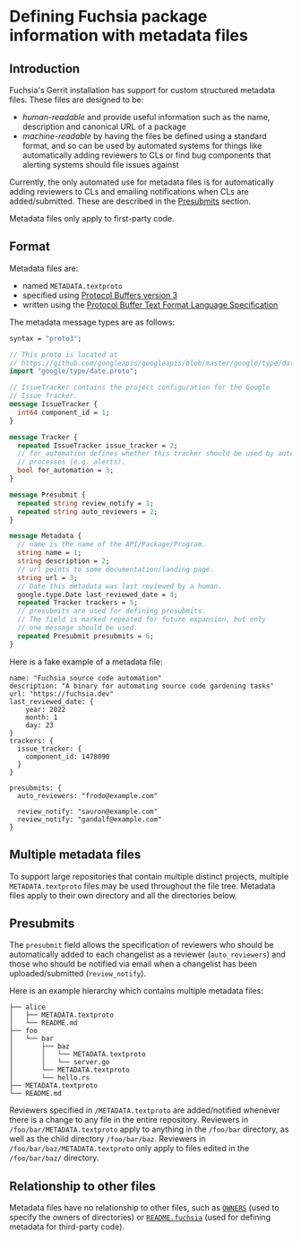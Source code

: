 # Defining Fuchsia package information with metadata files

## Introduction

Fuchsia's Gerrit installation has support for custom structured metadata files.
These files are designed to be:

* _human-readable_ and provide useful information such as the name, description
  and canonical URL of a package
* _machine-readable_ by having the files be defined using a standard format, and
  so can be used by automated systems for things like automatically adding
  reviewers to CLs or find bug components that alerting systems should file
  issues against

Currently, the only automated use for metadata files is for automatically adding
reviewers to CLs and emailing notifications when CLs are added/submitted. These
are described in the [Presubmits](#presubmits) section.

Metadata files only apply to first-party code.

## Format

Metadata files are:

* named `METADATA.textproto`
* specified using [Protocol Buffers version
  3](https://protobuf.dev/programming-guides/proto3/)
* written using the [Protocol Buffer Text Format Language
  Specification](https://protobuf.dev/reference/protobuf/textformat-spec/)

The metadata message types are as follows:

```proto
syntax = "proto3";

// This proto is located at
// https://github.com/googleapis/googleapis/blob/master/google/type/date.proto
import "google/type/date.proto";

// IssueTracker contains the project configuration for the Google
// Issue Tracker.
message IssueTracker {
  int64 component_id = 1;
}

message Tracker {
  repeated IssueTracker issue_tracker = 2;
  // for_automation defines whether this tracker should be used by automated
  // processes (e.g. alerts).
  bool for_automation = 3;
}

message Presubmit {
  repeated string review_notify = 1;
  repeated string auto_reviewers = 2;
}

message Metadata {
  // name is the name of the API/Package/Program.
  string name = 1;
  string description = 2;
  // url points to some documentation/landing page.
  string url = 3;
  // Date this metadata was last reviewed by a human.
  google.type.Date last_reviewed_date = 4;
  repeated Tracker trackers = 5;
  // presubmits are used for defining presubmits.
  // The field is marked repeated for future expansion, but only
  // one message should be used.
  repeated Presubmit presubmits = 6;
}
```

Here is a fake example of a metadata file:

```
name: "Fuchsia source code automation"
description: "A binary for automating source code gardening tasks"
url: "https://fuchsia.dev"
last_reviewed_date: {
    year: 2022
    month: 1
    day: 23
}
trackers: {
  issue_tracker: {
    component_id: 1478090
  }
}

presubmits: {
  auto_reviewers: "frodo@example.com"

  review_notify: "sauron@example.com"
  review_notify: "gandalf@example.com"
}
```

## Multiple metadata files

To support large repositories that contain multiple distinct projects, multiple
`METADATA.textproto` files may be used throughout the file tree. Metadata files
apply to their own directory and all the directories below.

## Presubmits

The `presubmit` field allows the specification of reviewers who should be
automatically added to each changelist as a reviewer (`auto_reviewers`) and
those who should be notified via email when a changelist has been
uploaded/submitted (`review_notify`).

Here is an example hierarchy which contains multiple metadata files:

```
├── alice
│   ├── METADATA.textproto
│   └── README.md
├── foo
│   └── bar
│       ├── baz
│       │   └── METADATA.textproto
│       │   └── server.go
│       └── METADATA.textproto
│       └── hello.rs
├── METADATA.textproto
└── README.md
```

Reviewers specified in `/METADATA.textproto` are added/notified whenever there
is a change to any file in the entire repository. Reviewers in
`/foo/bar/METADATA.textproto` apply to anything in the `/foo/bar` directory, as
well as the child directory `/foo/bar/baz`. Reviewers in
`/foo/bar/baz/METADATA.textproto` only apply to files edited in the
`/foo/bar/baz/` directory.

## Relationship to other files

Metadata files have no relationship to other files, such as [`OWNERS`](owners.md) (used to specify the owners of directories) or [`README.fuchsia`](third-party-metadata.md) (used for defining metadata for third-party code).
